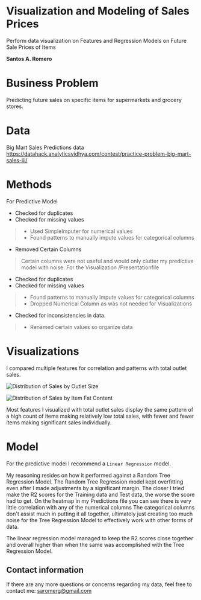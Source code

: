 # Visualization and Modeling of Sales Prices
Perform data visualization on Features and Regression Models on Future Sale Prices of Items

**Santos A. Romero**

# Business Problem
Predicting future sales on specific items for supermarkets and grocery stores.

# Data
Big Mart Sales Predictions data
https://datahack.analyticsvidhya.com/contest/practice-problem-big-mart-sales-iii/

# Methods
For Predictive Model
- Checked for duplicates
- Checked for missing values
> - Used SimpleImputer for numerical values
> - Found patterns to manually impute values for categorical columns
- Removed Certain Columns
> Certain columns were not useful and would only clutter my predictive model with noise.
For the Visualization /Presentationfile
- Checked for duplicates
- Checked for missing values
> - Found patterns to manually impute values for categorical columns
> - Dropped Numerical Column as was not needed for Visualizations
- Checked for inconsistencies in data.
> - Renamed certain values so organize data

# Visualizations
I compared multiple features for correlation and patterns with total outlet sales.

![Distribution of Sales by Outlet Size](https://user-images.githubusercontent.com/112634963/199135169-b4dc908f-2737-4980-9fcb-86df17a47955.png)

![Distribution of Sales by Item Fat Content](https://user-images.githubusercontent.com/112634963/199135215-6c09dbd6-aea5-40a5-bea8-f69ae8e6f29a.png)

Most features I visualized with total outlet sales display the same pattern of a high count of items making relatively low total sales, with fewer
and fewer items making significant sales individually.


# Model
For the predictive model I recommend a `Linear Regression` model.

My reasoning resides on how it performed against a Random Tree Regression Model.
The Random Tree Regression model kept overfitting even after I made adjustments by a significant margin.
The closer I tried make the R2 scores for the Training data and Test data, the worse the score had to get.
On the heatmap in my Predictions file you can see there is very little correlation with any of the numerical columns
The categorical columns don't assist much in putting it all together, ultimately just creating too much noise for the 
Tree Regression Model to effectively work with other forms of data.

The linear regression model managed to keep the R2 scores close together and overall higher than when the same was 
accomplished with the Tree Regression Model.

## Contact information
If there are any more questions or concerns regarding my data, feel free to contact me: saromerg@gmail.com
